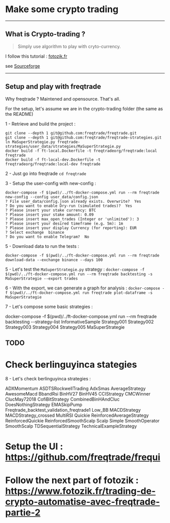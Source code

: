 # Make some crypto trading

----
## What is Crypto-trading ?
> Simply use algorithm to play with cryto-currency.

I follow this tutorial : [fotozik.fr](https://www.fotozik.fr/trading-de-crypto-automatise-avec-freqtrade)

see [Sourceforge](https://sourceforge.net/projects/crunch-wordlist/)

----
## Setup and play with freqtrade

Why freqtrade ? Maintened and opensource. That's all.

For the setup, let's assume we are in the crypto-trading folder (the same as the README)

1 - Retrieve and build the project :

```
git clone --depth 1 git@github.com:freqtrade/freqtrade.git
git clone --depth 1 git@github.com:freqtrade/freqtrade-strategies.git
ln MaSuperStrategie.py freqtrade-strategies/user_data/strategies/MaSuperStrategie.py
docker build -f ft-local.Dockerfile -t freqtradeorg/freqtrade:local freqtrade
docker build -f ft-local-dev.Dockerfile -t freqtradeorg/freqtrade:local-dev freqtrade
```

2 - Just go into freqtrade `cd freqtrade`

3 - Setup the user-config with new-config :

```
docker-compose -f $(pwd)/../ft-docker-compose.yml run --rm freqtrade new-config --config user_data/config.json
? File user_data/config.json already exists. Overwrite?  Yes
? Do you want to enable Dry-run (simulated trades)?  Yes
? Please insert your stake currency: BTC
? Please insert your stake amount: 0.09
? Please insert max_open_trades (Integer or 'unlimited'): 3
? Please insert your desired timeframe (e.g. 5m): 1m
? Please insert your display Currency (for reporting): EUR
? Select exchange  binance
? Do you want to enable Telegram?  No
```

5 - Download data to run the tests :

`docker-compose -f $(pwd)/../ft-docker-compose.yml run --rm freqtrade download-data --exchange binance --days 100`

5 - Let's test the `MaSuperStrategie.py` strategy : `docker-compose -f $(pwd)/../ft-docker-compose.yml run --rm freqtrade backtesting -s MaSuperStrategie --export trades`

6 - With the export, we can generate a graph for analysis : `docker-compose -f $(pwd)/../ft-docker-compose.yml run freqtrade plot-dataframe -s MaSuperStrategie`

7 - Let's compose some basic strategies :

docker-compose -f $(pwd)/../ft-docker-compose.yml run --rm freqtrade backtesting --strategy-list InformativeSample Strategy001 Strategy002 Strategy003 Strategy004 Strategy005 MaSuperStrategie

## TODO

# Check berlinguyinca stategies
8 - Let's check berlinguyinca strategies :

ADXMomentum ASDTSRockwellTrading AdxSmas AverageStrategy AwesomeMacd BbandRsi BinHV27 BinHV45 CCIStrategy CMCWinner ClucMay72018 CofiBitStrategy CombinedBinHAndCluc DoesNothingStrategy EMASkipPump Freqtrade_backtest_validation_freqtrade1 Low_BB MACDStrategy MACDStrategy_crossed MultiRSI Quickie ReinforcedAverageStrategy ReinforcedQuickie ReinforcedSmoothScalp Scalp Simple SmoothOperator SmoothScalp TDSequentialStrategy TechnicalExampleStrategy

# Setup the UI : https://github.com/freqtrade/frequi

# Follow the next part of fotozik : https://www.fotozik.fr/trading-de-crypto-automatise-avec-freqtrade-partie-2
